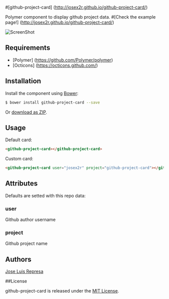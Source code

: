 #[github-project-card] (http://josex2r.github.io/github-project-card/)

Polymer component to display github project data. #[Check the example page!] (http://josex2r.github.io/github-project-card/)

![ScreenShot](https://raw.github.com/josex2r/github-project-card/master/screenshot.jpg)

## Requirements

- [Polymer] (https://github.com/Polymer/polymer)
- [Octicons] (https://octicons.github.com/)

## Installation

Install the component using [Bower](http://bower.io/):

```sh
$ bower install github-project-card --save
```

Or [download as ZIP](https://github.com/josex2r/github-project-card/archive/0.0.0.zip).


## Usage

Default card:

```html
<github-project-card></github-project-card>
```

Custom card:

```html
<github-project-card user="josex2r" project="github-project-card"></github-project-card>
```

## Attributes

Defaults are setted with this repo data:

### user
Github author username

### project
Github project name
    
## Authors

[Jose Luis Represa](https://github.com/josex2r)

##License

github-project-card is released under the [MIT License](http://opensource.org/licenses/MIT).